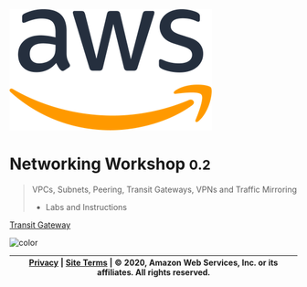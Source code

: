 ![logo](_media/AWSlogo_blk.png)

# Networking Workshop <small>0.2</small>

> VPCs, Subnets, Peering, Transit Gateways, VPNs and Traffic Mirroring 
>
> - Labs and Instructions



[Transit Gateway](http://tgw.networking-workshop.com/#/README)

<!-- background color -->

![color](#ffffff)


| <a href="https://aws.amazon.com/privacy/?nc1=f_pr">Privacy</a> \| <a href="https://aws.amazon.com/terms/?nc1=f_pr">Site Terms</a> \| © 2020, Amazon Web Services, Inc. or its affiliates. All rights reserved. |
| ------------------------------------------------------------ |

